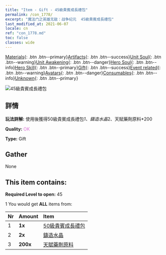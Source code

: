 ```yaml
---
title: "Item - Gift - 45級貴賓成長禮包"
permalink: /con_1778/
excerpt: "魔法门之英雄无敌：战争纪元  45級貴賓成長禮包"
last_modified_at: 2021-06-07
locale: cn
ref: "con_1778.md"
toc: false
classes: wide
---
```

 [Materials](/ItemsCN/){: .btn .btn--primary}[Artifacts](/ItemsCN/Artifacts/){: .btn .btn--success}[Unit Soul](/ItemsCN/UnitSoul/){: .btn .btn--warning}[Unit Awakening](/ItemsCN/UnitAwakening/){: .btn .btn--danger}[Hero Soul](/ItemsCN/HeroSoul/){: .btn .btn--info}[Hero Skill](/ItemsCN/HeroSkill/){: .btn .btn--primary}[Gift](/ItemsCN/Gift/){: .btn .btn--success}[Event related](/ItemsCN/Events/){: .btn .btn--warning}[Avatars](/ItemsCN/Avatars/){: .btn .btn--danger}[Consumables](/ItemsCN/Consumables/){: .btn .btn--info}[Unknown](/ItemsCN/Unknown/){: .btn .btn--primary}

 ![45級貴賓成長禮包](/images/t/i_907220.png)

## 詳情
 **玩法詳解:** 使用後獲得50級貴賓成長禮包*1、鑄造水晶*2、天賦藥劑原料*200

 **Quality:** <span style="color: #DA70D6">OK</span>

 **Type:** Gift

## Gather

  None

## This item contains:

 **Required Level to open:** 45

 1 You would get **ALL** items  from:

  | Nr | Amount |     Item    |
  |:---|:-------|:------------|
  | 1 |  **1x** | [50級貴賓成長禮包](/cn/Items/con_1779/) |  | 
  | 2 |  **2x** | [鑄造水晶](/cn/Items/art_189/) |  | 
  | 3 |  **200x** | [天賦藥劑原料](/cn/Items/con_1120/) |  | 
